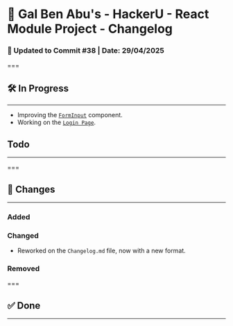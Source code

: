 # 📘 Gal Ben Abu's - HackerU - React Module Project - Changelog

### 📅 Updated to Commit #38 | Date: 29/04/2025

===

## 🛠️ In Progress

---

- Improving the [`FormInput`](./src/components/FormInput.tsx) component.
- Working on the [`Login Page`](./src/pages/Login.page.tsx).

## Todo

---

===

## 🔄 Changes

---

### Added

### Changed

- Reworked on the `Changelog.md` file, now with a new format.

### Removed

===

## ✅ Done

---
